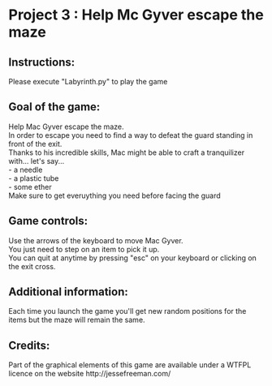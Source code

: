 <h1>Project 3 : Help Mc Gyver escape the maze</h1>

<h2>Instructions:</h2>
Please execute "Labyrinth.py" to play the game

<h2>Goal of the game:</h2>
Help Mac Gyver escape the maze.</br>
In order to escape you need to find a way to defeat the guard standing in front of the exit.</br>
Thanks to his incredible skills, Mac might be able to craft a tranquilizer with... let's say...</br>
- a needle</br>
- a plastic tube</br>
- some ether</br>
Make sure to get everuything you need before facing the guard

<h2>Game controls:</h2>
Use the arrows of the keyboard to move Mac Gyver.</br>
You just need to step on an item to pick it up.</br>
You can quit at anytime by pressing "esc" on your keyboard or clicking on the exit cross.</br>

<h2>Additional information:</h2>
Each time you launch the game you'll get new random positions for the items but the maze will remain the same.

<h2>Credits:</h2>
Part of the graphical elements of this game are available under a WTFPL licence on the website http://jessefreeman.com/